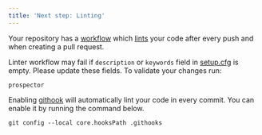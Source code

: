 ```yaml
---
title: 'Next step: Linting'
---
```


Your repository has a [workflow](https://github.com/danistradi84/fitlj/blob/main/.github/workflows/build.yml) which [lints](https://en.wikipedia.org/wiki/Lint_(software)) your code after every push and when creating a pull request.

Linter workflow may fail if `description` or `keywords` field in [setup.cfg](https://github.com/danistradi84/fitlj/blob/main/setup.cfg) is empty. Please update these fields. To validate your changes run:

```shell
prospector
```

Enabling [githook](https://git-scm.com/docs/githooks) will automatically lint your code in every commit. You can enable it by running the command below.

```shell
git config --local core.hooksPath .githooks
```
